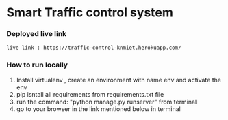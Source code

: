 # Smart Traffic control system
### Deployed live link
    live link : https://traffic-control-knmiet.herokuapp.com/

### How to run locally
1. Install virtualenv , create an environment with name env and activate the env 
2. pip isntall all requirements from requirements.txt file 
3. run the command: "python manage.py runserver" from terminal 
4. go to your browser in the link mentioned below in  terminal 
